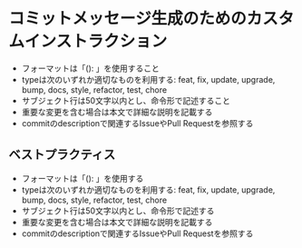 # コミットメッセージ生成のためのカスタムインストラクション

- フォーマットは「<type>(<scope>): <subject>」を使用すること
- typeは次のいずれか適切なものを利用する: feat, fix, update, upgrade, bump, docs, style, refactor, test, chore
- サブジェクト行は50文字以内とし、命令形で記述すること
- 重要な変更を含む場合は本文で詳細な説明を記載する
- commitのdescriptionで関連するIssueやPull Requestを参照する

## ベストプラクティス

- フォーマットは「<type>(<scope>): <subject>」を使用する
- typeは次のいずれか適切なものを利用する: feat, fix, update, upgrade, bump, docs, style, refactor, test, chore
- サブジェクト行は50文字以内とし、命令形で記述する
- 重要な変更を含む場合は本文で詳細な説明を記載する
- commitのdescriptionで関連するIssueやPull Requestを参照する
